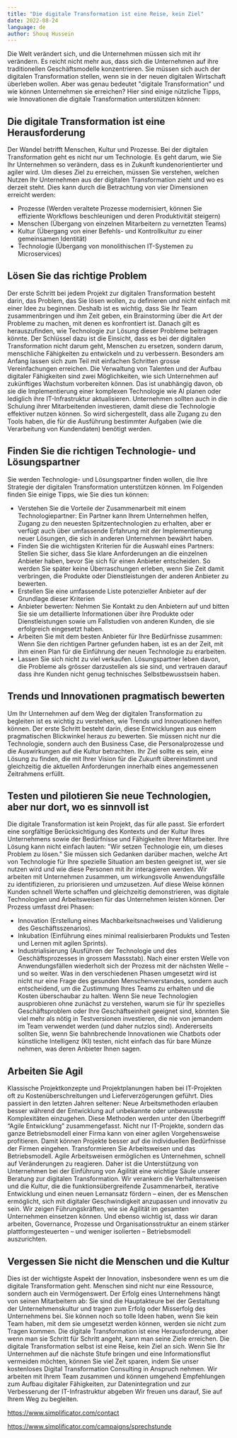 ```yaml
---
title: "Die digitale Transformation ist eine Reise, kein Ziel"
date: 2022-08-24
language: de
author: Shouq Hussein
---
```


Die Welt verändert sich, und die Unternehmen müssen sich mit ihr verändern. Es reicht nicht mehr aus, dass sich die Unternehmen auf ihre traditionellen Geschäftsmodelle konzentrieren. Sie müssen sich auch der digitalen Transformation stellen, wenn sie in der neuen digitalen Wirtschaft überleben wollen. Aber was genau bedeutet "digitale Transformation" und wie können Unternehmen sie erreichen? Hier sind einige nützliche Tipps, wie Innovationen die digitale Transformation unterstützen können:

## Die digitale Transformation ist eine Herausforderung

Der Wandel betrifft Menschen, Kultur und Prozesse. Bei der digitalen Transformation geht es nicht nur um Technologie. Es geht darum, wie Sie Ihr Unternehmen so verändern, dass es in Zukunft kundenorientierter und agiler wird. Um dieses Ziel zu erreichen, müssen Sie verstehen, welchen Nutzen Ihr Unternehmen aus der digitalen Transformation zieht und wo es derzeit steht.
Dies kann durch die Betrachtung von vier Dimensionen erreicht werden: 

* Prozesse (Werden veraltete Prozesse modernisiert, können Sie effiziente Workflows beschleunigen und deren Produktivität steigern)
* Menschen (Übergang von einzelnen Mitarbeitern zu vernetzten Teams)
* Kultur (Übergang von einer Befehls- und Kontrollkultur zu einer gemeinsamen Identität)
* Technologie (Übergang von monolithischen IT-Systemen zu Microservices)

## Lösen Sie das richtige Problem

Der erste Schritt bei jedem Projekt zur digitalen Transformation besteht darin, das Problem, das Sie lösen wollen, zu definieren und nicht einfach mit einer Idee zu beginnen. Deshalb ist es wichtig, dass Sie Ihr Team zusammenbringen und ihm Zeit geben, ein Brainstorming über die Art der Probleme zu machen, mit denen es konfrontiert ist. Danach gilt es herauszufinden, wie Technologie zur Lösung dieser Probleme beitragen könnte. Der Schlüssel dazu ist die Einsicht, dass es bei der digitalen Transformation nicht darum geht, Menschen zu ersetzen, sondern darum, menschliche Fähigkeiten zu entwickeln und zu verbessern. Besonders am Anfang lassen sich zum Teil mit einfachen Schritten grosse Vereinfachungen erreichen.
Die Verwaltung von Talenten und der Aufbau digitaler Fähigkeiten sind zwei Möglichkeiten, wie sich Unternehmen auf zukünftiges Wachstum vorbereiten können. Das ist unabhängig davon, ob sie die Implementierung einer komplexen Technologie wie AI planen oder lediglich ihre IT-Infrastruktur aktualisieren. Unternehmen sollten auch in die Schulung ihrer Mitarbeitenden investieren, damit diese die Technologie effektiver nutzen können. So wird sichergestellt, dass alle Zugang zu den Tools haben, die für die Ausführung bestimmter Aufgaben (wie die Verarbeitung von Kundendaten) benötigt werden.

## Finden Sie die richtigen Technologie- und Lösungspartner

Sie werden Technologie- und Lösungspartner finden wollen, die Ihre Strategie der digitalen Transformation unterstützen können. Im Folgenden finden Sie einige Tipps, wie Sie dies tun können:
* Verstehen Sie die Vorteile der Zusammenarbeit mit einem Technologiepartner: Ein Partner kann Ihrem Unternehmen helfen, Zugang zu den neuesten Spitzentechnologien zu erhalten, aber er verfügt auch über umfassende Erfahrung mit der Implementierung neuer Lösungen, die sich in anderen Unternehmen bewährt haben. 
* Finden Sie die wichtigsten Kriterien für die Auswahl eines Partners: Stellen Sie sicher, dass Sie klare Anforderungen an die einzelnen Anbieter haben, bevor Sie sich für einen Anbieter entscheiden. So werden Sie später keine Überraschungen erleben, wenn Sie Zeit damit verbringen, die Produkte oder Dienstleistungen der anderen Anbieter zu bewerten.
* Erstellen Sie eine umfassende Liste potenzieller Anbieter auf der Grundlage dieser Kriterien
* Anbieter bewerten: Nehmen Sie Kontakt zu den Anbietern auf und bitten Sie sie um detaillierte Informationen über ihre Produkte oder Dienstleistungen sowie um Fallstudien von anderen Kunden, die sie erfolgreich eingesetzt haben.
* Arbeiten Sie mit dem besten Anbieter für Ihre Bedürfnisse zusammen: Wenn Sie den richtigen Partner gefunden haben, ist es an der Zeit, mit ihm einen Plan für die Einführung der neuen Technologie zu erarbeiten.
* Lassen Sie sich nicht zu viel verkaufen. Lösungspartner leben davon, die Probleme als grösser darzustellen als sie sind, und vertrauen darauf dass ihre Kunden nicht genug technisches Selbstbewusstsein haben.

## Trends und Innovationen pragmatisch bewerten

Um Ihr Unternehmen auf dem Weg der digitalen Transformation zu begleiten ist es wichtig zu verstehen, wie Trends und Innovationen helfen können. Der erste Schritt besteht darin, diese Entwicklungen aus einem pragmatischen Blickwinkel heraus zu bewerten. Sie müssen nicht nur die Technologie, sondern auch den Business Case, die Personalprozesse und die Auswirkungen auf die Kultur betrachten. Ihr Ziel sollte es sein, eine Lösung zu finden, die mit Ihrer Vision für die Zukunft übereinstimmt und gleichzeitig die aktuellen Anforderungen innerhalb eines angemessenen Zeitrahmens erfüllt.

## Testen und pilotieren Sie neue Technologien, aber nur dort, wo es sinnvoll ist

Die digitale Transformation ist kein Projekt, das für alle passt. Sie erfordert eine sorgfältige Berücksichtigung des Kontexts und der Kultur Ihres Unternehmens sowie der Bedürfnisse und Fähigkeiten Ihrer Mitarbeiter. Ihre Lösung kann nicht einfach lauten: "Wir setzen Technologie ein, um dieses Problem zu lösen." Sie müssen sich Gedanken darüber machen, welche Art von Technologie für Ihre spezielle Situation am besten geeignet ist, wer sie nutzen wird und wie diese Personen mit ihr interagieren werden.
Wir arbeiten mit Unternehmen zusammen, um wirkungsvolle Anwendungsfälle zu identifizieren, zu priorisieren und umzusetzen. Auf diese Weise können Kunden schnell Werte schaffen und gleichzeitig demonstrieren, was digitale Technologien und Arbeitsweisen für das Unternehmen leisten können. Der Prozess umfasst drei Phasen: 
* Innovation (Erstellung eines Machbarkeitsnachweises und Validierung des Geschäftsszenarios).
* Inkubation (Einführung eines minimal realisierbaren Produkts und Testen und Lernen mit agilen Sprints).
* Industrialisierung (Ausführen der Technologie und des Geschäftsprozesses in grossem Massstab). 
Nach einer ersten Welle von Anwendungsfällen wiederholt sich der Prozess mit der nächsten Welle – und so weiter. Was in den verschiedenen Phasen umgesetzt wird ist nicht nur eine Frage des gesunden Menschenverstandes, sondern auch entscheidend, um die Zustimmung Ihres Teams zu erhalten und die Kosten überschaubar zu halten. Wenn Sie neue Technologien ausprobieren ohne zunächst zu verstehen, warum sie für Ihr spezielles Geschäftsproblem oder Ihre Geschäftseinheit geeignet sind, könnten Sie viel mehr als nötig in Testversionen investieren, die nie von jemandem im Team verwendet werden (und daher nutzlos sind). Andererseits sollten Sie, wenn Sie bahnbrechende Innovationen wie Chatbots oder künstliche Intelligenz (KI) testen, nicht einfach das für bare Münze nehmen, was deren Anbieter Ihnen sagen. 

## Arbeiten Sie Agil

Klassische Projektkonzepte und Projektplanungen haben bei IT-Projekten oft zu Kostenüberschreitungen und Lieferverzögerungen geführt. Dies passiert in den letzten Jahren seltener: Neue Arbeitsmethoden erlauben besser während der Entwicklung auf unbekannte oder unbewusste Komplexitäten einzugehen. Diese Methoden werden unter den Überbegriff “Agile Entwicklung” zusammengefasst. Nicht nur IT-Projekte, sondern das ganze Betriebsmodell einer Firma kann von einer agilen Vorgehensweise profitieren. Damit können Projekte besser auf die individuellen Bedürfnisse der Firmen eingehen.
Transformieren Sie Arbeitsweisen und das Betriebsmodell. Agile Arbeitsweisen ermöglichen es Unternehmen, schnell auf Veränderungen zu reagieren. Daher ist die Unterstützung von Unternehmen bei der Einführung von Agilität eine wichtige Säule unserer Beratung zur digitalen Transformation. Wir verankern die Verhaltensweisen und die Kultur, die die funktionsübergreifende Zusammenarbeit, iterative Entwicklung und einen neuen Lernansatz fördern – einen, der es Menschen ermöglicht, sich mit digitaler Geschwindigkeit anzupassen und innovativ zu sein. Wir zeigen Führungskräften, wie sie Agilität im gesamten Unternehmen einsetzen können. Und ebenso wichtig ist, dass wir daran arbeiten, Governance, Prozesse und Organisationsstruktur an einem stärker plattformgesteuerten – und weniger isolierten – Betriebsmodell auszurichten.

## Vergessen Sie nicht die Menschen und die Kultur

Dies ist der wichtigste Aspekt der Innovation, insbesondere wenn es um die digitale Transformation geht. Menschen sind nicht nur eine Ressource, sondern auch ein Vermögenswert. Der Erfolg eines Unternehmens hängt von seinen Mitarbeitern ab: Sie sind die Hauptakteure bei der Gestaltung der Unternehmenskultur und tragen zum Erfolg oder Misserfolg des Unternehmens bei. Sie können noch so tolle Ideen haben, wenn Sie kein Team haben, mit dem sie umgesetzt werden können, werden sie nicht zum Tragen kommen.
Die digitale Transformation ist eine Herausforderung, aber wenn man sie Schritt für Schritt angeht, kann man seine Ziele erreichen. Die digitale Transformation selbst ist eine Reise, kein Ziel an sich.
Wenn Sie Ihr Unternehmen auf die nächste Stufe bringen und eine Informationsflut vermeiden möchten, können Sie viel Zeit sparen, indem Sie unser kostenloses Digital Transformation Consulting in Anspruch nehmen. Wir arbeiten mit Ihrem Team zusammen und  können umgehend Empfehlungen zum Aufbau digitaler Fähigkeiten, zur Datenintegration und zur Verbesserung der IT-Infrastruktur abgeben
Wir freuen uns darauf, Sie auf Ihrem Weg zu begleiten.

https://www.simplificator.com/contact

https://www.simplificator.com/campaigns/sprechstunde
